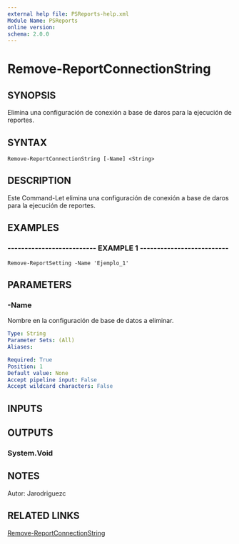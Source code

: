 ```yaml
---
external help file: PSReports-help.xml
Module Name: PSReports
online version: 
schema: 2.0.0
---
```


# Remove-ReportConnectionString

## SYNOPSIS
Elimina una configuración de conexión a base de daros para la ejecución de reportes.

## SYNTAX

```
Remove-ReportConnectionString [-Name] <String>
```

## DESCRIPTION
Este Command-Let elimina una configuración de conexión a base de daros para la ejecución de reportes.

## EXAMPLES

### -------------------------- EXAMPLE 1 --------------------------
```
Remove-ReportSetting -Name 'Ejemplo_1'
```

## PARAMETERS

### -Name
Nombre en la configuración de base de datos a eliminar.

```yaml
Type: String
Parameter Sets: (All)
Aliases: 

Required: True
Position: 1
Default value: None
Accept pipeline input: False
Accept wildcard characters: False
```

## INPUTS

## OUTPUTS

### System.Void

## NOTES
Autor: Jarodriguezc

## RELATED LINKS
[Remove-ReportConnectionString](https://github.com/AlexRodriguez122/PSReports/blob/master/Scripting/RemoveConfig/Remove-ReportConnectionString.md)
